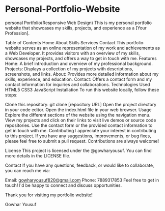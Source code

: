 # Personal-Portfolio-Website
personal Portfolio(Responsive Web Design)
This is my personal portfolio website that showcases my skills, projects, and experience as a [Your Profession].

Table of Contents
Home
About
Skills
Services
Contact
This portfolio website serves as an online representation of my work and achievements as a Web Developer. 
It provides visitors with an overview of my skills, showcases my projects, and offers a way to get in touch with me.
Features
Home: A brief introduction and overview of my professional background.
Projects: Displays a collection of my projects with descriptions, screenshots, and links.
About: Provides more detailed information about my skills, experience, and education.
Contact: Offers a contact form and my contact information for inquiries and collaborations.
Technologies Used
HTML5
CSS3
JavaScript
Installation
To run this website locally, follow these steps:

Clone this repository: git clone [repository URL]
Open the project directory in your code editor.
Open the index.html file in your web browser.
Usage
Explore the different sections of the website using the navigation menu.
View my projects and click on their links to visit live demos or source code repositories.
Use the contact form or the provided contact information to get in touch with me.
Contributing
I appreciate your interest in contributing to this project. If you have any suggestions, improvements, or bug fixes, please feel free to submit a pull request. Contributions are always welcome!

License
This project is licensed under the @gowharyousuf. You can find more details in the LICENSE file.

Contact
If you have any questions, feedback, or would like to collaborate, you can reach me via:

Email: gowharyousuf820@gmail.com
Phone: 7889317853
Feel free to get in touch! I'd be happy to connect and discuss opportunities.

Thank you for visiting my portfolio website!

Gowhar Yousuf
